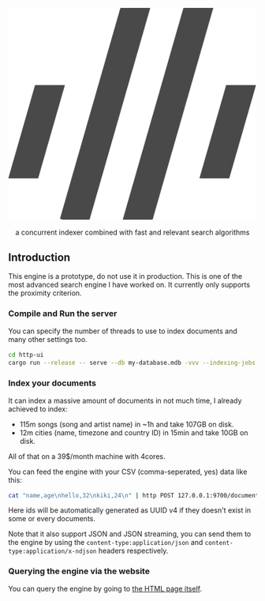<p align="center">
  <img alt="the milli logo" src="http-ui/public/logo-black.svg">
</p>

<p align="center">a concurrent indexer combined with fast and relevant search algorithms</p>

## Introduction

This engine is a prototype, do not use it in production.
This is one of the most advanced search engine I have worked on.
It currently only supports the proximity criterion.

### Compile and Run the server

You can specify the number of threads to use to index documents and many other settings too.

```bash
cd http-ui
cargo run --release -- serve --db my-database.mdb -vvv --indexing-jobs 8
```

### Index your documents

It can index a massive amount of documents in not much time, I already achieved to index:
 - 115m songs (song and artist name) in ~1h and take 107GB on disk.
 - 12m cities (name, timezone and country ID) in 15min and take 10GB on disk.

All of that on a 39$/month machine with 4cores.

You can feed the engine with your CSV (comma-seperated, yes) data like this:

```bash
cat "name,age\nhello,32\nkiki,24\n" | http POST 127.0.0.1:9700/documents content-type:text/csv
```

Here ids will be automatically generated as UUID v4 if they doesn't exist in some or every documents.

Note that it also support JSON and JSON streaming, you can send them to the engine by using
the `content-type:application/json` and `content-type:application/x-ndjson` headers respectively.

### Querying the engine via the website

You can query the engine by going to [the HTML page itself](http://127.0.0.1:9700).
